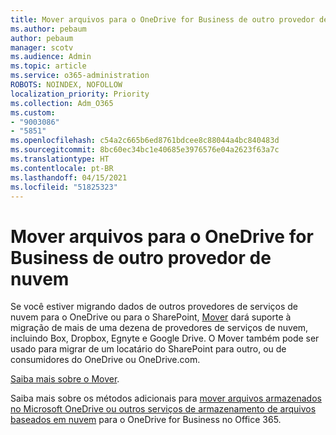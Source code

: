 ```yaml
---
title: Mover arquivos para o OneDrive for Business de outro provedor de nuvem
ms.author: pebaum
author: pebaum
manager: scotv
ms.audience: Admin
ms.topic: article
ms.service: o365-administration
ROBOTS: NOINDEX, NOFOLLOW
localization_priority: Priority
ms.collection: Adm_O365
ms.custom:
- "9003086"
- "5851"
ms.openlocfilehash: c54a2c665b6ed8761bdcee8c88044a4bc840483d
ms.sourcegitcommit: 8bc60ec34bc1e40685e3976576e04a2623f63a7c
ms.translationtype: HT
ms.contentlocale: pt-BR
ms.lasthandoff: 04/15/2021
ms.locfileid: "51825323"
---
```

# <a name="move-files-into-onedrive-for-business-from-another-cloud-provider"></a>Mover arquivos para o OneDrive for Business de outro provedor de nuvem

Se você estiver migrando dados de outros provedores de serviços de nuvem para o OneDrive ou para o SharePoint, [Mover](https://go.microsoft.com/fwlink/?linkid=2132453) dará suporte à migração de mais de uma dezena de provedores de serviços de nuvem, incluindo Box, Dropbox, Egnyte e Google Drive. O Mover também pode ser usado para migrar de um locatário do SharePoint para outro, ou de consumidores do OneDrive ou OneDrive.com.

[Saiba mais sobre o Mover](https://go.microsoft.com/fwlink/?linkid=2132453).

Saiba mais sobre os métodos adicionais para [mover arquivos armazenados no Microsoft OneDrive ou outros serviços de armazenamento de arquivos baseados em nuvem](https://support.microsoft.com/office/7fb28cad-7e25-451f-8b4b-2d1a71e5c0e9) para o OneDrive for Business no Office 365.

